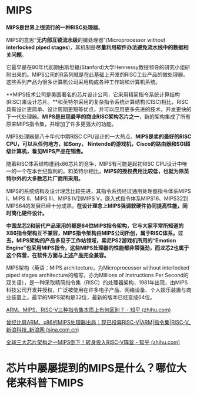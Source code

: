 # MIPS



**MIPS是世界上很流行的一种RISC处理器**。

MIPS的意思“**无内部互锁流水级**的微处理器”(Microprocessor without **interlocked piped stages**)，其机制是**尽量利用软件办法避免流水线中的数据相关问题**。

它最早是在80年代初期由斯坦福(Stanford)大学Hennessy教授领导的研究小组研制出来的。MIPS公司的R系列就是在此基础上开发的RISC工业产品的微处理器。这些系列产品为很多计算机公司采用构成各种工作站和计算机系统。

**MIPS技术公司是美国著名的芯片设计公司，它采用精简指令系统计算结构(RISC)来设计芯片。**和英特尔采用的复杂指令系统计算结构(CISC)相比，RISC具有设计更简单、设计周期更短等优点，并可以应用更多先进的技术，开发更快的下一代处理器。**MIPS是出现最早的商业RISC架构芯片之一**，新的架构集成了所有原来MIPS指令集，并增加了许多更强大的功能。

MIPS处理器是八十年代中期RISC CPU设计的一大热点。**MIPS是卖的最好的RISC CPU，可以从任何地方，如Sony， Nintendo的游戏机，Cisco的路由器和SGI超级计算机，看见MIPS产品在销售。**

随着RISC体系结构遭到x86芯片的竞争，MIPS有可能是起初RISC CPU设计中唯一的一个在本世纪盈利的。和英特尔相比，**MIPS的授权费用比较低，也就为除英特尔外的大多数芯片厂商所采用。**

MIPS的系统结构及设计理念比较先进，其指令系统经过通用处理器指令体系MIPS I、MIPS II、MIPS III、MIPS IV到MIPS V，嵌入式指令体系MIPS16、MIPS32到MIPS64的发展已经十分成熟。**在设计理念上MIPS强调软硬件协同提高性能，同时简化硬件设计。**

**中国龙芯2和前代产品采用的都是64位MIPS指令架构，它与大家平常所知道的X86指令架构互不兼容，MIPS指令架构由MIPS公司所创，属于RISC体系。**过去，MIPS架构的产品多见于工作站领域，索尼PS2游戏机所用的“Emotion Engine”也采用MIPS指令，这些MIPS处理器的性能都非常强劲，而**龙芯2也属于这个阵营，在软件方面与上述产品完全兼容。**





MIPS架构（英语：MIPS architecture，为Microprocessor without interlocked piped stages architecture的缩写，亦为Millions of Instructions Per Second的双关语），是一种采取精简指令集（RISC）的处理器架构，1981年出现，由MIPS科技公司开发并授权，广泛被使用在许多电子产品、网络设备、个人娱乐装置与商业装置上。最早的MIPS架构是32位，最新的版本已经变成64位。



[ARM、MIPS、RISC-V三种指令集本质上有何区别？ - 知乎 (zhihu.com)](https://www.zhihu.com/question/325968121)

[曾经比肩ARM、x86的MIPS处理器出局：现已投奔RISC-V|ARM|指令集|RISC-V_新浪科技_新浪网 (sina.com.cn)](http://finance.sina.com.cn/tech/2021-03-10/doc-ikknscsi0537267.shtml)

[全球三大芯片架构之一MIPS倒下！转身投入RISC-V阵营 - 知乎 (zhihu.com)](https://zhuanlan.zhihu.com/p/356011887)

# 芯片中屡屡提到的MIPS是什么？哪位大佬来科普下MIPS